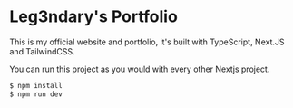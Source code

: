 # Leg3ndary's Portfolio

This is my official website and portfolio, it's built with TypeScript, Next.JS and TailwindCSS.

You can run this project as you would with every other Nextjs project.

```bash
$ npm install
$ npm run dev
```
